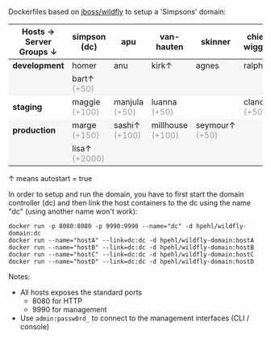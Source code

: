 Dockerfiles based on [jboss/wildfly](https://registry.hub.docker.com/u/jboss/wildfly/) to setup a 'Simpsons' domain:

<table>
<thead>
<tr>
  <th>Hosts&nbsp;&rarr;<br>Server Groups&nbsp;&darr;</th>
  <th>simpson (dc)</th>
  <th>apu</th>
  <th>van-hauten</th>
  <th>skinner</th>
  <th>chief-wiggum</th>
</tr>
</thead>
<tbody>
<tr style="background-color: #f6f6f6">
  <td><b>development</b></td>
  <td>homer</td>
  <td>anu</td>
  <td>kirk&uarr;</td>
  <td>agnes</td>
  <td>ralph&uarr;</td>
</tr>
<tr style="background-color: #f6f6f6">
  <td>&nbsp;</td>
  <td>bart&uarr; <span style="color: #999">(+50)</span></td>
  <td>&nbsp;</td>
  <td>&nbsp;</td>
  <td>&nbsp;</td>
  <td>&nbsp;</td>
</tr>
<tr>
  <td><b>staging</b></td>
  <td>maggie <span style="color: #999">(+100)</span></td>
  <td>manjula <span style="color: #999">(+50)</span></td>
  <td>luanna <span style="color: #999">(+50)</span></td>
  <td>&nbsp;</td>
  <td>clancy <span style="color: #999">(+50)</span></td>
</tr>
<tr style="background-color: #f6f6f6">
  <td><b>production</b></td>
  <td>marge <span style="color: #999">(+150)</span></td>
  <td>sashi&uarr; <span style="color: #999">(+100)</span></td>
  <td>millhouse <span style="color: #999">(+100)</span></td>
  <td>seymour&uarr; <span style="color: #999">(+50)</span></td>
  <td>&nbsp;</td>
</tr>
<tr style="background-color: #f6f6f6">
  <td>&nbsp;</td>
  <td>lisa&uarr; <span style="color: #999">(+2000)</span></td>
  <td>&nbsp;</td>
  <td>&nbsp;</td>
  <td>&nbsp;</td>
  <td>&nbsp;</td>
</tr>
</tbody>
</table>

&uarr; means autostart = true

In order to setup and run the domain, you have to first start the domain controller (dc) and then link the host containers to the dc using the name "dc" (using another name won't work):

    docker run -p 8080:8080 -p 9990:9990 --name="dc" -d hpehl/wildfly-domain:dc
    docker run --name="hostA" --link=dc:dc -d hpehl/wildfly-domain:hostA
    docker run --name="hostB" --link=dc:dc -d hpehl/wildfly-domain:hostB
    docker run --name="hostC" --link=dc:dc -d hpehl/wildfly-domain:hostC
    docker run --name="hostD" --link=dc:dc -d hpehl/wildfly-domain:hostD

Notes:

- All hosts exposes the standard ports
  - 8080 for HTTP
  - 9990 for management
- Use `admin:passw0rd_` to connect to the management interfaces (CLI / console)
